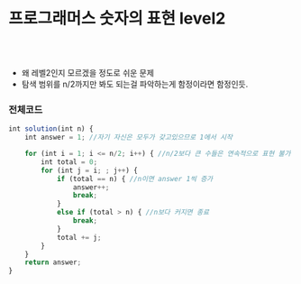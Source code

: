 # 프로그래머스 숫자의 표현 level2
` `
---
- 왜 레벨2인지 모르겠을 정도로 쉬운 문제
- 탐색 범위를 n/2까지만 봐도 되는걸 파악하는게 함정이라면 함정인듯.

### 전체코드
```jsx
int solution(int n) {
	int answer = 1; //자기 자신은 모두가 갖고있으므로 1에서 시작

	for (int i = 1; i <= n/2; i++) { //n/2보다 큰 수들은 연속적으로 표현 불가
		int total = 0;
		for (int j = i; ; j++) {
			if (total == n) { //n이면 answer 1씩 증가
				answer++;
				break;
			}
			else if (total > n) { //n보다 커지면 종료
				break;
			}
			total += j;
		}
	}
	return answer;
}
```

